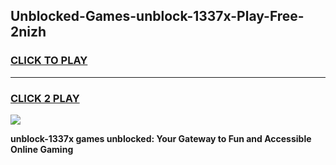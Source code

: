 
## Unblocked-Games-unblock-1337x-Play-Free-2nizh
<h3>
<a href="https://premium76.site?title=unblock-1337x&ref=19M">CLICK TO PLAY</a></h3>
<hr>

<h3>
<a href="https://premium76.site?title=unblock-1337x&ref=19M">CLICK 2 PLAY</a>
  
</h3>

<a href="https://premium76.site?title=unblock-1337x&ref=19M"><img src="https://clearcache.store/games.png"></a>


**unblock-1337x games unblocked: Your Gateway to Fun and Accessible Online Gaming**
